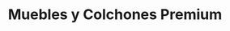 ---
title: "Muebles y Colchones Premium"
url: /pereira/muebles-y-colchones-premium/
shop: muebles
---